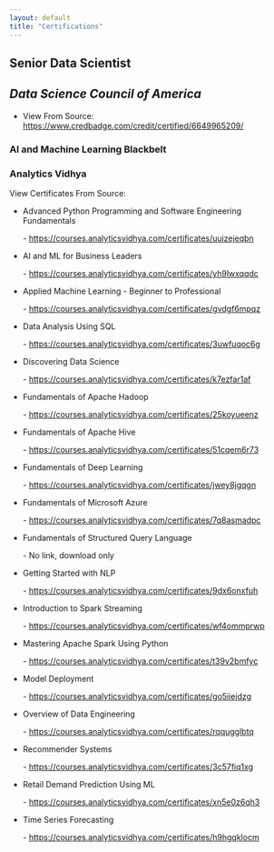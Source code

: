 ```yaml
---
layout: default
title: "Certifications"
---
```



## Senior Data Scientist
## <i>Data Science Council of America</i>

- View From Source: <a href="https://www.credbadge.com/credit/certified/6649965209/">https://www.credbadge.com/credit/certified/6649965209/</a>



<h3>AI and Machine Learning Blackbelt</h3>
<h3>Analytics Vidhya</h3>



<p>View Certificates From Source:</p>

<ul>

<li>Advanced Python Programming and Software Engineering Fundamentals</li>
<p>- <a href="https://courses.analyticsvidhya.com/certificates/uuizejeqbn">https://courses.analyticsvidhya.com/certificates/uuizejeqbn</a></p>

<li>AI and ML for Business Leaders</li>
<p>- <a href="https://courses.analyticsvidhya.com/certificates/yh9lwxqqdc">https://courses.analyticsvidhya.com/certificates/yh9lwxqqdc</a></p>

<li>Applied Machine Learning - Beginner to Professional</li>
<p>- <a href="https://courses.analyticsvidhya.com/certificates/gvdgf6mpqz">https://courses.analyticsvidhya.com/certificates/gvdgf6mpqz</a></p>

<li>Data Analysis Using SQL</li>
<p>- <a href="https://courses.analyticsvidhya.com/certificates/3uwfuqoc6g">https://courses.analyticsvidhya.com/certificates/3uwfuqoc6g</a></p>

<li>Discovering Data Science</li>
<p>- <a href="https://courses.analyticsvidhya.com/certificates/k7ezfar1af">https://courses.analyticsvidhya.com/certificates/k7ezfar1af</a></p>

<li>Fundamentals of Apache Hadoop</li>
<p>- <a href="https://courses.analyticsvidhya.com/certificates/25koyueenz">https://courses.analyticsvidhya.com/certificates/25koyueenz</a></p>

<li>Fundamentals of Apache Hive</li>
<p>- <a href="https://courses.analyticsvidhya.com/certificates/51cqem6r73">https://courses.analyticsvidhya.com/certificates/51cqem6r73</a></p>

<li>Fundamentals of Deep Learning</li>
<p>- <a href="https://courses.analyticsvidhya.com/certificates/jwey8jgqgn">https://courses.analyticsvidhya.com/certificates/jwey8jgqgn</a></p>

<li>Fundamentals of Microsoft Azure</li>
<p>- <a href="https://courses.analyticsvidhya.com/certificates/7q8asmadpc">https://courses.analyticsvidhya.com/certificates/7q8asmadpc</a></p>

<li>Fundamentals of Structured Query Language</li>
<p>- No link, download only</p>

<li>Getting Started with NLP</li>
<p>- <a href="https://courses.analyticsvidhya.com/certificates/9dx6onxfuh">https://courses.analyticsvidhya.com/certificates/9dx6onxfuh</a></p>

<li>Introduction to Spark Streaming</li>
<p>- <a href="https://courses.analyticsvidhya.com/certificates/wf4ommprwp">https://courses.analyticsvidhya.com/certificates/wf4ommprwp</a></p>

<li>Mastering Apache Spark Using Python</li>
<p>- <a href="https://courses.analyticsvidhya.com/certificates/t39v2bmfyc">https://courses.analyticsvidhya.com/certificates/t39v2bmfyc</a></p>

<li>Model Deployment</li>
<p>- <a href="https://courses.analyticsvidhya.com/certificates/go5iiejdzg">https://courses.analyticsvidhya.com/certificates/go5iiejdzg</a></p>

<li>Overview of Data Engineering</li>
<p>- <a href="https://courses.analyticsvidhya.com/certificates/rqqugglbtq">https://courses.analyticsvidhya.com/certificates/rqqugglbtq</a></p>

<li>Recommender Systems</li>
<p>- <a href="https://courses.analyticsvidhya.com/certificates/3c57fiq1xg">https://courses.analyticsvidhya.com/certificates/3c57fiq1xg</a></p>

<li>Retail Demand Prediction Using ML</li>
<p>- <a href="https://courses.analyticsvidhya.com/certificates/xn5e0z6qh3">https://courses.analyticsvidhya.com/certificates/xn5e0z6qh3</a></p>

<li>Time Series Forecasting</li>
<p>- <a href="https://courses.analyticsvidhya.com/certificates/h9hgqklocm">https://courses.analyticsvidhya.com/certificates/h9hgqklocm</a></p>


</ul>

</br>
</br>
</br>